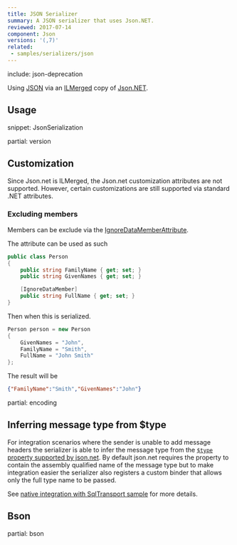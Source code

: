 ```yaml
---
title: JSON Serializer
summary: A JSON serializer that uses Json.NET.
reviewed: 2017-07-14
component: Json
versions: '(,7)'
related:
 - samples/serializers/json
---
```


include: json-deprecation

Using [JSON](https://en.wikipedia.org/wiki/Json) via an [ILMerged](https://github.com/Microsoft/ILMerge) copy of [Json.NET](http://www.newtonsoft.com/json).


## Usage

snippet: JsonSerialization


partial: version


## Customization

Since Json.net is ILMerged, the Json.net customization attributes are not supported. However, certain customizations are still supported via standard .NET attributes.


### Excluding members

Members can be exclude via the [IgnoreDataMemberAttribute](https://msdn.microsoft.com/en-us/library/system.runtime.serialization.ignoredatamemberattribute.aspx).

The attribute can be used as such

```cs
public class Person
{
    public string FamilyName { get; set; }
    public string GivenNames { get; set; }

    [IgnoreDataMember]
    public string FullName { get; set; }
}
```

Then when this is serialized.

```cs
Person person = new Person
{
    GivenNames = "John",
    FamilyName = "Smith",
    FullName = "John Smith"
};
```

The result will be

```json
{"FamilyName":"Smith","GivenNames":"John"}
```

partial: encoding

## Inferring message type from $type

For integration scenarios where the sender is unable to add message headers the serializer is able to infer the message type from the [`$type` property supported by json.net](https://www.newtonsoft.com/json/help/html/SerializeTypeNameHandling.htm). By default json.net requires the property to contain the assembly qualified name of the message type but to make integration easier the serializer also registers a custom binder that allows only the full type name to be passed.  

See [native integration with SqlTransport sample](/samples/sqltransport/native-integration) for more details.

## Bson

partial: bson
